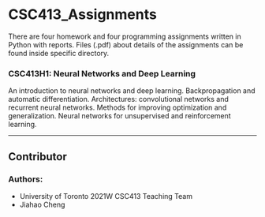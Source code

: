 # CSC413_Assignments
There are four homework and four programming assignments written in Python with reports. Files (.pdf) about details of the assignments can be found inside specific directory.

### CSC413H1: Neural Networks and Deep Learning
An introduction to neural networks and deep learning. Backpropagation and automatic differentiation. Architectures: convolutional networks and recurrent neural networks. Methods for improving optimization and generalization. Neural networks for unsupervised and reinforcement learning.

----
## Contributor
### Authors:
* University of Toronto 2021W CSC413 Teaching Team
* Jiahao Cheng
